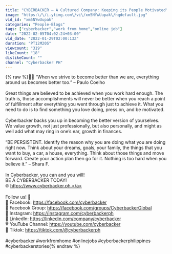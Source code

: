 ```yaml
---
title: "CYBERBACKER — A Cultured Company: Keeping its People Motivated"
image: "https:\/\/i.ytimg.com\/vi\/xm5NYwUupak\/hqdefault.jpg"
vid_id: "xm5NYwUupak"
categories: "People-Blogs"
tags: ["cyberbacker","work from home","online job"]
date: "2022-02-05T04:02:24+03:00"
vid_date: "2022-01-29T02:00:13Z"
duration: "PT12M20S"
viewcount: "319"
likeCount: "18"
dislikeCount: ""
channel: "Cyberbacker PH"
---
```

{% raw %}🌱💖 “When we strive to become better than we are, everything around us becomes better too.” – Paulo Coelho<br /><br />Great things are believed to be achieved when you work hard enough. The truth is, those accomplishments will never be better when you reach a point of fulfillment after everything you went through just to achieve it. What you need to do is to find something you love doing, press on, and be motivated.<br /><br />Cyberbacker backs you up in becoming the better version of yourselves. We value growth, not just professionally, but also personally, and might as well add what may ring in one’s ear, growth in finances.<br /><br />“BE PERSISTENT. Identify the reason why you are doing what you are doing right now. Think about your dreams, goals, your family, the things that you want to buy, a car, a house, everything. Think about those things and move forward. Create your action plan then go for it. Nothing is too hard when you believe it.” – Shara F.<br /><br />In Cyberbacker, you can and you will!<br />BE A CYBERBACKER TODAY!<br />🌐 <a rel="nofollow" target="blank" href="https://www.cyberbacker.ph.">https://www.cyberbacker.ph.</a><br /><br />Follow us! 🥰<br />💙 Facebook: <a rel="nofollow" target="blank" href="https://facebook.com/cyberbacker">https://facebook.com/cyberbacker</a><br />🤍 Facebook Group: <a rel="nofollow" target="blank" href="https://facebook.com/groups/CyberbackerGlobal">https://facebook.com/groups/CyberbackerGlobal</a><br />🧡 Instagram: <a rel="nofollow" target="blank" href="https://instagram.com/cyberbackerph">https://instagram.com/cyberbackerph</a><br />💚 LinkedIn: <a rel="nofollow" target="blank" href="https://linkedin.com/company/cyberbacker">https://linkedin.com/company/cyberbacker</a><br />💗 YouTube Channel: <a rel="nofollow" target="blank" href="https://youtube.com/cyberbacker">https://youtube.com/cyberbacker</a><br />🖤 Tiktok: <a rel="nofollow" target="blank" href="https://tiktok.com/@cyberbackerph">https://tiktok.com/@cyberbackerph</a><br /><br />#cyberbacker #workfromhome #onlinejobs #cyberbackerphilippines  #cyberbackerstories{% endraw %}
